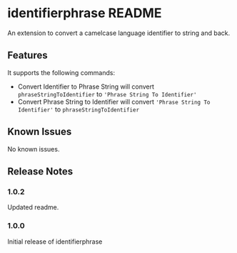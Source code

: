 # identifierphrase README

An extension to convert a camelcase language identifier to string and back.

## Features

It supports the following commands:

- Convert Identifier to Phrase String  will convert ```phraseStringToIdentifier``` to ```'Phrase String To Identifier'```
- Convert Phrase String to Identifier  will convert ```'Phrase String To Identifier'``` to ```phraseStringToIdentifier```


## Known Issues

No known issues.

## Release Notes

### 1.0.2

Updated readme.

### 1.0.0

Initial release of identifierphrase
